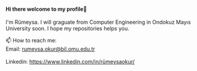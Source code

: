 #### Hi there welcome to my profile👋

I'm Rümeysa. I will graguate from Computer Engineering in Ondokuz Mayıs University soon. I hope my repositories helps you.

📫 How to reach me:
</br>
Email: rumeysa.okur@bil.omu.edu.tr </br>
</br>
Linkedin: https://www.linkedin.com/in/rümeysaokur/

<!--
**meysaru/meysaru** is a ✨ _special_ ✨ repository because its `README.md` (this file) appears on your GitHub profile.

Here are some ideas to get you started:

- 🔭 I’m currently working on ...
- 🌱 I’m currently learning ...
- 👯 I’m looking to collaborate on ...
- 🤔 I’m looking for help with ...
- 💬 Ask me about ...
- 📫 How to reach me: ...
- 😄 Pronouns: ...
- ⚡ Fun fact: ...
-->
